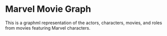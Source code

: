 # Marvel Movie Graph
This is a graphml representation of the  actors, characters, movies, and roles from movies featuring Marvel characters.
